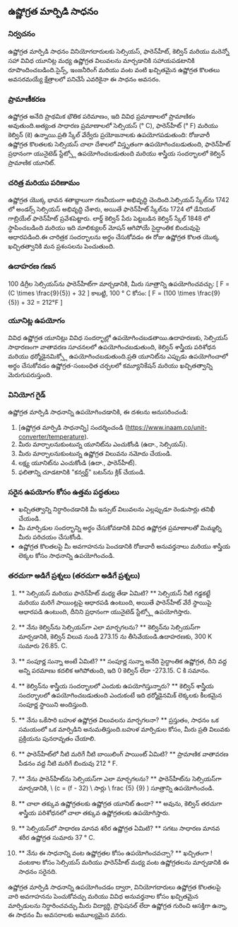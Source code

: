 ## ఉష్ణోగ్రత మార్పిడి సాధనం

### నిర్వచనం
ఉష్ణోగ్రత మార్పిడి సాధనం వినియోగదారులకు సెల్సియస్, ఫారెన్‌హీట్, కెల్విన్ మరియు మరెన్నో సహా వివిధ యూనిట్ల మధ్య ఉష్ణోగ్రత విలువలను మార్చడానికి సహాయపడటానికి రూపొందించబడింది.సైన్స్, ఇంజనీరింగ్ మరియు వంట వంటి ఖచ్చితమైన ఉష్ణోగ్రత కొలతలు అవసరమయ్యే క్షేత్రాలలో పనిచేసే ఎవరికైనా ఈ సాధనం అవసరం.

### ప్రామాణీకరణ
ఉష్ణోగ్రత అనేది ప్రాథమిక భౌతిక పరిమాణం, ఇది వివిధ ప్రమాణాలలో ప్రామాణికం అవుతుంది.అత్యంత సాధారణ ప్రమాణాలలో సెల్సియస్ (° C), ఫారెన్‌హీట్ (° F) మరియు కెల్విన్ (కె) ఉన్నాయి.ప్రతి స్కేల్ వేర్వేరు ప్రయోజనాలకు ఉపయోగపడుతుంది: రోజువారీ ఉష్ణోగ్రత కొలతలకు సెల్సియస్ చాలా దేశాలలో విస్తృతంగా ఉపయోగించబడుతుంది, ఫారెన్‌హీట్ ప్రధానంగా యునైటెడ్ స్టేట్స్లో ఉపయోగించబడుతుంది మరియు శాస్త్రీయ సందర్భాలలో కెల్విన్ ప్రామాణిక యూనిట్.

### చరిత్ర మరియు పరిణామం
ఉష్ణోగ్రత యొక్క భావన శతాబ్దాలుగా గణనీయంగా అభివృద్ధి చెందింది.సెల్సియస్ స్కేల్‌ను 1742 లో అండర్స్ సెల్సియస్ అభివృద్ధి చేశారు, అయితే ఫారెన్‌హీట్ స్కేల్‌ను 1724 లో డేనియల్ గాబ్రియేల్ ఫారెన్‌హీట్ ప్రవేశపెట్టారు. లార్డ్ కెల్విన్ పేరు పెట్టబడిన కెల్విన్ స్కేల్ 1848 లో స్థాపించబడింది మరియు ఇది మాలిక్యులర్ మోషన్ ఆగిపోయే సైద్ధాంతిక బిందువుపై ఆధారపడింది.ఈ చారిత్రక సందర్భాలను అర్థం చేసుకోవడం ఈ రోజు ఉష్ణోగ్రత కొలత యొక్క ఖచ్చితత్వానికి మన ప్రశంసలను పెంచుతుంది.

### ఉదాహరణ గణన
100 డిగ్రీల సెల్సియస్‌ను ఫారెన్‌హీట్‌గా మార్చడానికి, మీరు సూత్రాన్ని ఉపయోగించవచ్చు:
\[ F = (C \times \frac{9}{5}) + 32 \]
కాబట్టి, 100 ° C కోసం:
\[ F = (100 \times \frac{9}{5}) + 32 = 212°F \]

### యూనిట్ల ఉపయోగం
వివిధ ఉష్ణోగ్రత యూనిట్లు వివిధ సందర్భాల్లో ఉపయోగించబడతాయి.ఉదాహరణకు, సెల్సియస్ సాధారణంగా వాతావరణ సూచనలలో ఉపయోగించబడుతుంది, కెల్విన్ శాస్త్రీయ పరిశోధన మరియు థర్మోడైనమిక్స్లో ఉపయోగించబడుతుంది.ప్రతి యూనిట్‌ను ఎప్పుడు ఉపయోగించాలో అర్థం చేసుకోవడం ఉష్ణోగ్రత-సంబంధిత చర్చలలో కమ్యూనికేషన్ మరియు ఖచ్చితత్వాన్ని మెరుగుపరుస్తుంది.

### వినియోగ గైడ్
ఉష్ణోగ్రత మార్పిడి సాధనాన్ని ఉపయోగించడానికి, ఈ దశలను అనుసరించండి:
1. [ఉష్ణోగ్రత మార్పిడి సాధనాన్ని] సందర్శించండి (https://www.inaam.co/unit-converter/temperature).
2. మీరు మార్చాలనుకుంటున్న యూనిట్‌ను ఎంచుకోండి (ఉదా., సెల్సియస్).
3. మీరు మార్చాలనుకుంటున్న ఉష్ణోగ్రత విలువను నమోదు చేయండి.
4. లక్ష్య యూనిట్‌ను ఎంచుకోండి (ఉదా., ఫారెన్‌హీట్).
5. ఫలితాన్ని చూడటానికి "కన్వర్ట్" బటన్‌ను క్లిక్ చేయండి.

### సరైన ఉపయోగం కోసం ఉత్తమ పద్ధతులు
- ఖచ్చితత్వాన్ని నిర్ధారించడానికి మీ ఇన్పుట్ విలువలను ఎల్లప్పుడూ రెండుసార్లు తనిఖీ చేయండి.
- మీ మార్పిడుల సందర్భాన్ని అర్థం చేసుకోవడానికి వివిధ ఉష్ణోగ్రత ప్రమాణాలతో మిమ్మల్ని మీరు పరిచయం చేసుకోండి.
- ఉష్ణోగ్రత కొలతలపై మీ అవగాహనను పెంచడానికి రోజువారీ అనువర్తనాలు మరియు శాస్త్రీయ లెక్కల కోసం సాధనాన్ని ఉపయోగించండి.

### తరచుగా అడిగే ప్రశ్నలు (తరచుగా అడిగే ప్రశ్నలు)

1. ** సెల్సియస్ మరియు ఫారెన్‌హీట్ మధ్య తేడా ఏమిటి? **
సెల్సియస్ నీటి గడ్డకట్టే మరియు మరిగే పాయింట్లపై ఆధారపడి ఉంటుంది, అయితే ఫారెన్‌హీట్ వేరే స్థాయిపై ఆధారపడి ఉంటుంది, దీనిని ప్రధానంగా యునైటెడ్ స్టేట్స్లో ఉపయోగిస్తారు.

2. ** నేను కెల్విన్‌ను సెల్సియస్‌గా ఎలా మార్చగలను? **
కెల్విన్‌ను సెల్సియస్‌గా మార్చడానికి, కెల్విన్ విలువ నుండి 273.15 ను తీసివేయండి.ఉదాహరణకు, 300 K సుమారు 26.85. C.

3. ** సంపూర్ణ సున్నా అంటే ఏమిటి? **
సంపూర్ణ సున్నా అనేది సైద్ధాంతిక ఉష్ణోగ్రత, దీని వద్ద అన్ని పరమాణు కదలిక ఆగిపోతుంది, ఇది 0 కెల్విన్ లేదా -273.15. C కి సమానం.

4. ** కెల్విన్‌ను శాస్త్రీయ సందర్భాలలో ఎందుకు ఉపయోగిస్తున్నారు? **
కెల్విన్ శాస్త్రీయ సందర్భాలలో ఉపయోగించబడుతుంది ఎందుకంటే ఇది థర్మోడైనమిక్ లెక్కలకు కీలకమైన సంపూర్ణ స్థాయిని అందిస్తుంది.

5. ** నేను ఒకేసారి బహుళ ఉష్ణోగ్రత విలువలను మార్చగలనా? **
ప్రస్తుతం, సాధనం ఒక సమయంలో ఒక మార్పిడిని అనుమతిస్తుంది.బహుళ మార్పిడుల కోసం, మీరు ప్రతి విలువకు ప్రక్రియను పునరావృతం చేయాలి.

6. ** ఫారెన్‌హీట్‌లో నీటి మరిగే నీటి బాయిలింగ్ పాయింట్ ఏమిటి? **
ప్రామాణిక వాతావరణ పీడనం వద్ద నీటి మరిగే బిందువు 212 ° F.

7. ** నేను ఫారెన్‌హీట్‌ను సెల్సియస్‌గా ఎలా మార్చగలను? **
ఫారెన్‌హీట్‌ను సెల్సియస్‌గా మార్చడానికి, \ (c = (f - 32) \ సార్లు \ frac {5} {9} \) సూత్రాన్ని ఉపయోగించండి.

8. ** చాలా తక్కువ ఉష్ణోగ్రతలకు ఉష్ణోగ్రత యూనిట్ ఉందా? **
అవును, కెల్విన్ తరచుగా శాస్త్రీయ పరిశోధనలో చాలా తక్కువ ఉష్ణోగ్రతలకు ఉపయోగిస్తారు.

9. ** సెల్సియస్‌లో సాధారణ మానవ శరీర ఉష్ణోగ్రత ఏమిటి? **
సగటు సాధారణ మానవ శరీర ఉష్ణోగ్రత సుమారు 37 ° C.

10. ** నేను ఈ సాధనాన్ని వంట ఉష్ణోగ్రతల కోసం ఉపయోగించవచ్చా? **
ఖచ్చితంగా !వంటకాల కోసం సెల్సియస్ మరియు ఫారెన్‌హీట్ మధ్య వంట ఉష్ణోగ్రతలను మార్చడానికి ఈ సాధనం సరైనది.

ఉష్ణోగ్రత మార్పిడి సాధనాన్ని ఉపయోగించడం ద్వారా, వినియోగదారులు ఉష్ణోగ్రత కొలతలపై వారి అవగాహనను పెంచుకోవచ్చు మరియు వివిధ అనువర్తనాల కోసం ఖచ్చితమైన మార్పిడులను నిర్ధారించవచ్చు.మీరు విద్యార్థి, ప్రొఫెషనల్ లేదా ఉష్ణోగ్రత గురించి ఆసక్తిగా ఉన్నా, ఈ సాధనం మీ అవసరాలకు అమూల్యమైన వనరు.